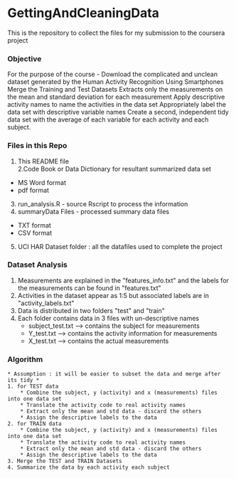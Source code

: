 # GettingAndCleaningData
This is the repository to collect the files for my submission to the coursera project 

### Objective
For the purpose of the course - 
	Download the complicated and unclean dataset generated by the Human Activity Recognition Using Smartphones
	Merge the Training and Test Datasets
	Extracts only the measurements on the mean and standard deviation for each measurement
	Apply descriptive activity names to name the activities in the data set
	Appropriately label the data set with descriptive variable names
	Create a second, independent tidy data set with the average of each variable for each activity and each subject.

### Files in this Repo
1. This README file  
2.Code Book or Data Dictionary for resultant summarized data set 
* MS Word format 
* pdf format
3. run_analysis.R - source Rscript to process the information
4. summaryData Files - processed summary data files 
* TXT format
* CSV format
5. UCI HAR Dataset folder : all the datafiles used to complete the project

### Dataset Analysis 
1. Measurements are explained in the "features_info.txt" and the labels for the measurements can be found in "features.txt"
2. Activities in the dataset appear as 1:5 but associated labels are in "activity_labels.txt"
3. Data is distributed in two folders "test" and "train"
4. Each folder contains data in 3 files with un-descriptive names 
	* subject_test.txt --> contains the subject for measurements
	* Y_test.txt --> contains the activity information for measurements
	* X_test.txt --> contains the actual measurements

### Algorithm
	* Assumption : it will be easier to subset the data and merge after its tidy * 
	1. for TEST data 
		* Combine the subject, y (activity) and x (measurements) files into one data set
		* Translate the activity code to real activity names
		* Extract only the mean and std data - discard the others
		* Assign the descriptive labels to the data
	2. for TRAIN data
		* Combine the subject, y (activity) and x (measurements) files into one data set
		* Translate the activity code to real activity names
		* Extract only the mean and std data - discard the others
		* Assign the descriptive labels to the data
	3. Merge the TEST and TRAIN Datasets
	4. Summarize the data by each activity each subject
